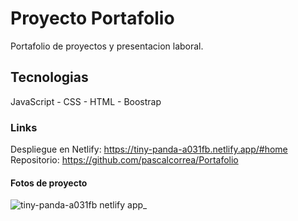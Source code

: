 # Proyecto  Portafolio

Portafolio de proyectos y presentacion laboral. 

## Tecnologias

JavaScript - CSS - HTML - Boostrap

### Links

Despliegue en Netlify: https://tiny-panda-a031fb.netlify.app/#home <br>
Repositorio: https://github.com/pascalcorrea/Portafolio

#### Fotos de proyecto 

![tiny-panda-a031fb netlify app_](https://user-images.githubusercontent.com/98128852/236027057-2c1e68fe-4409-4488-8fdb-f08da1f93c82.png)
